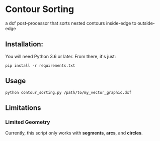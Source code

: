 # Contour Sorting
a dxf post-processor that sorts nested contours inside-edge to outside-edge


## Installation:
You will need Python 3.6 or later. From there, it's just:
    
    pip install -r requirements.txt
    

## Usage
    
    python contour_sorting.py /path/to/my_vector_graphic.dxf
    

## Limitations

### Limited Geometry
Currently, this script only works with **segments**, **arcs**, and **circles**.
